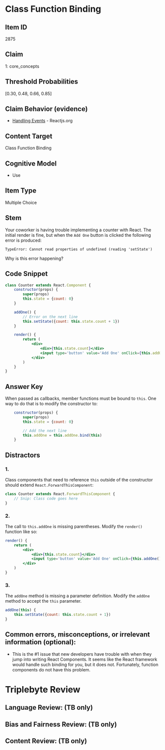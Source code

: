 # Class Function Binding

## Item ID
2875

## Claim
1: core_concepts

## Threshold Probabilities
[0.30, 0.48, 0.66, 0.85]

## Claim Behavior (evidence)
- [Handling Events](https://reactjs.org/docs/handling-events.html) - Reactjs.org

## Content Target
Class Function Binding

## Cognitive Model
* Use

## Item Type
Multiple Choice

## Stem
Your coworker is having trouble implementing a counter with React.  The initial render is fine, but when the `Add One` button is clicked the following error is produced:

```
TypeError: Cannot read properties of undefined (reading 'setState')
```

Why is this error happening?

## Code Snippet
```jsx
class Counter extends React.Component {
    constructor(props) {
        super(props)
        this.state = {count: 0}
    }

    addOne() {
        // Error on the next line
        this.setState({count: this.state.count + 1})
    }

    render() {
        return (
            <div>
                <div>{this.state.count}</div>
                <input type='button' value='Add One' onClick={this.addOne} />
            </div>
        )
    }
}
```

## Answer Key
When passed as callbacks, member functions must be bound to `this`.  One way to do that is to modify the constructor to:

```jsx
    constructor(props) {
        super(props)
        this.state = {count: 0}

        // Add the next line
        this.addOne = this.addOne.bind(this)
    }
```

## Distractors
### 1.
Class components that need to reference `this` outside of the constructor should extend `React.ForwardThisComponent`:

```jsx
class Counter extends React.ForwardThisComponent {
    // Snip: Class code goes here
}
```

### 2.
The call to `this.addOne` is missing parentheses.  Modify the `render()` function like so:

```jsx
render() {
    return (
        <div>
            <div>{this.state.count}</div>
            <input type='button' value='Add One' onClick={this.addOne()} />
        </div>
    )
}
```

### 3.
The `addOne` method is missing a parameter definition.  Modify the `addOne` method to accept the `this` parameter.

```jsx
addOne(this) {
    this.setState({count: this.state.count + 1})
}
```

## Common errors, misconceptions, or irrelevant information (optional):

* This is the #1 issue that new developers have trouble with when they jump into writing React Components.  It seems like the React framework would handle such binding for you, but it does not.  Fortunately, function components do not have this problem.

# Triplebyte Review


## Language Review: (TB only)


## Bias and Fairness Review: (TB only)


## Content Review: (TB only)

